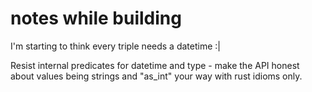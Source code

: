 # notes while building

I'm starting to think every triple needs a datetime :|

Resist internal predicates for datetime and type - make the API honest about
values being strings and "as_int" your way with rust idioms only.
